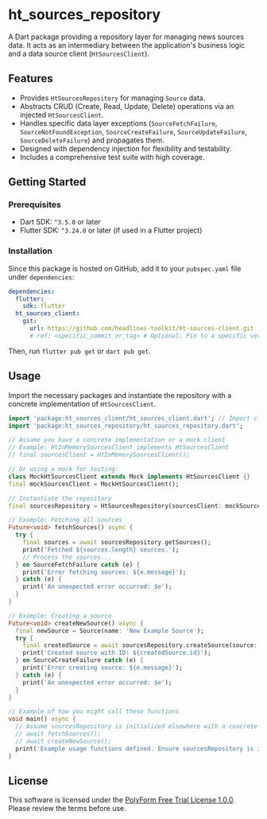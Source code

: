 # ht_sources_repository

A Dart package providing a repository layer for managing news sources data. It acts as an intermediary between the application's business logic and a data source client (`HtSourcesClient`).

## Features

*   Provides `HtSourcesRepository` for managing `Source` data.
*   Abstracts CRUD (Create, Read, Update, Delete) operations via an injected `HtSourcesClient`.
*   Handles specific data layer exceptions (`SourceFetchFailure`, `SourceNotFoundException`, `SourceCreateFailure`, `SourceUpdateFailure`, `SourceDeleteFailure`) and propagates them.
*   Designed with dependency injection for flexibility and testability.
*   Includes a comprehensive test suite with high coverage.

## Getting Started

### Prerequisites

*   Dart SDK: `^3.5.0` or later
*   Flutter SDK: `^3.24.0` or later (if used in a Flutter project)

### Installation

Since this package is hosted on GitHub, add it to your `pubspec.yaml` file under `dependencies`:

```yaml
dependencies:
  flutter:
    sdk: flutter
  ht_sources_client: 
    git:
      url: https://github.com/headlines-toolkit/ht-sources-client.git
      # ref: <specific_commit_or_tag> # Optional: Pin to a specific version
```

Then, run `flutter pub get` or `dart pub get`.

## Usage

Import the necessary packages and instantiate the repository with a concrete implementation of `HtSourcesClient`.

```dart
import 'package:ht_sources_client/ht_sources_client.dart'; // Import client interface/models
import 'package:ht_sources_repository/ht_sources_repository.dart';

// Assume you have a concrete implementation or a mock client
// Example: HtInMemorySourcesClient implements HtSourcesClient
// final sourcesClient = HtInMemorySourcesClient();

// Or using a mock for testing:
class MockHtSourcesClient extends Mock implements HtSourcesClient {}
final mockSourcesClient = MockHtSourcesClient();

// Instantiate the repository
final sourcesRepository = HtSourcesRepository(sourcesClient: mockSourcesClient);

// Example: Fetching all sources
Future<void> fetchSources() async {
  try {
    final sources = await sourcesRepository.getSources();
    print('Fetched ${sources.length} sources.');
    // Process the sources...
  } on SourceFetchFailure catch (e) {
    print('Error fetching sources: ${e.message}');
  } catch (e) {
    print('An unexpected error occurred: $e');
  }
}

// Example: Creating a source
Future<void> createNewSource() async {
  final newSource = Source(name: 'New Example Source');
  try {
    final createdSource = await sourcesRepository.createSource(source: newSource);
    print('Created source with ID: ${createdSource.id}');
  } on SourceCreateFailure catch (e) {
    print('Error creating source: ${e.message}');
  } catch (e) {
    print('An unexpected error occurred: $e');
  }
}

// Example of how you might call these functions
void main() async {
  // Assume sourcesRepository is initialized elsewhere with a concrete HtSourcesClient
  // await fetchSources();
  // await createNewSource();
  print('Example usage functions defined. Ensure sourcesRepository is initialized.');
}

```


## License

This software is licensed under the [PolyForm Free Trial License 1.0.0](LICENSE). Please review the terms before use.
